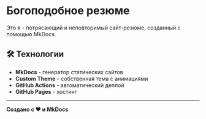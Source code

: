 # Богоподобное резюме

Это я - потрясающий и неповторимый сайт-резюме, созданный с помощью MkDocs.

## 🛠 Технологии

- **MkDocs** - генератор статических сайтов
- **Custom Theme** - собственная тема с анимациями
- **GitHub Actions** - автоматический деплой
- **GitHub Pages** - хостинг

---

**Создано с ❤️ и MkDocs**
